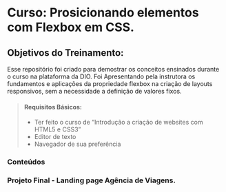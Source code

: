 # Curso: Prosicionando elementos com Flexbox em CSS.

## Objetivos do Treinamento:  
Esse repositório foi criado para demostrar os conceitos ensinados durante o curso na plataforma da DIO. Foi Apresentando pela instrutora os fundamentos e aplicações da
propriedade flexbox na criação de layouts responsivos, sem a necessidade a definição de valores fixos. 

> #### Requisitos Básicos: 
>
> - Ter feito o curso de “Introdução a criação de websites com HTML5 e CSS3”
> - Editor de texto
> - Navegador de sua preferência 


### Conteúdos 



### Projeto Final - Landing page Agência de Viagens. 
